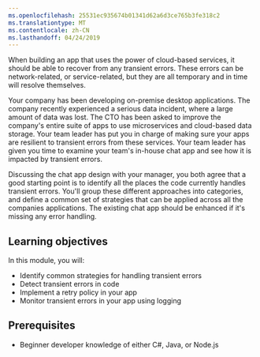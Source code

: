 ```yaml
---
ms.openlocfilehash: 25531ec935674b01341d62a6d3ce765b3fe318c2
ms.translationtype: MT
ms.contentlocale: zh-CN
ms.lasthandoff: 04/24/2019
---
```

When building an app that uses the power of cloud-based services, it should be able to recover from any transient errors. These errors can be network-related, or service-related, but they are all temporary and in time will resolve themselves.

Your company has been developing on-premise desktop applications. The company recently experienced a serious data incident, where a large amount of data was lost. The CTO has been asked to improve the company's entire suite of apps to use microservices and cloud-based data storage. Your team leader has put you in charge of making sure your apps are resilient to transient errors from these services. Your team leader has given you time to examine your team's in-house chat app and see how it is impacted by transient errors.

Discussing the chat app design with your manager, you both agree that a good starting point is to identify all the places the code currently handles transient errors. You'll group these different approaches into categories, and define a common set of strategies that can be applied across all the companies applications. The existing chat app should be enhanced if it's missing any error handling.

## <a name="learning-objectives"></a>Learning objectives

In this module, you will:

- Identify common strategies for handling transient errors
- Detect transient errors in code
- Implement a retry policy in your app
- Monitor transient errors in your app using logging

## <a name="prerequisites"></a>Prerequisites

- Beginner developer knowledge of either C#, Java, or Node.js